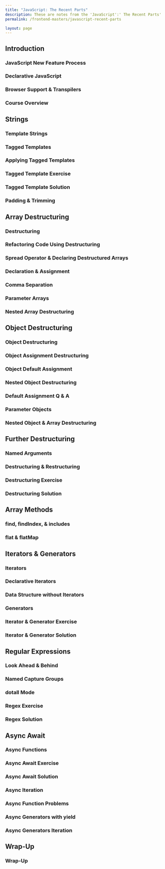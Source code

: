```yaml
---
title: "JavaScript: The Recent Parts"
description: These are notes from the 'JavaScript':' The Recent Parts' course on Frontend Masters.
permalink: /frontend-masters/javascript-recent-parts

layout: page
---
```


## Introduction

### JavaScript New Feature Process

### Declarative JavaScript

### Browser Support & Transpilers

### Course Overview

## Strings

### Template Strings

### Tagged Templates

### Applying Tagged Templates

### Tagged Template Exercise

### Tagged Template Solution

### Padding & Trimming

## Array Destructuring

### Destructuring

### Refactoring Code Using Destructuring

### Spread Operator & Declaring Destructured Arrays

### Declaration & Assignment

### Comma Separation

### Parameter Arrays

### Nested Array Destructuring

## Object Destructuring

### Object Destructuring

### Object Assignment Destructuring

### Object Default Assignment

### Nested Object Destructuring

### Default Assignment Q & A

### Parameter Objects

### Nested Object & Array Destructuring

## Further Destructuring

### Named Arguments

### Destructuring & Restructuring

### Destructuring Exercise

### Destructuring Solution

## Array Methods

### find, findIndex, & includes

### flat & flatMap

## Iterators & Generators

### Iterators

### Declarative Iterators

### Data Structure without Iterators

### Generators

### Iterator & Generator Exercise

### Iterator & Generator Solution

## Regular Expressions

### Look Ahead & Behind

### Named Capture Groups

### dotall Mode

### Regex Exercise

### Regex Solution

## Async Await

### Async Functions

### Async Await Exercise

### Async Await Solution

### Async Iteration

### Async Function Problems

### Async Generators with yield

### Async Generators Iteration

## Wrap-Up

### Wrap-Up